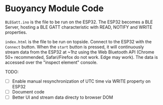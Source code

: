 # Buoyancy Module Code

`BLEGatt.ino` is the file to be run on the ESP32. The ESP32 becomes a BLE Server, hosting a BLE GATT characteristic with READ, NOTIFY and WRITE properties.

`index.html` is the file to be run on topside. Connect to the ESP32 with the `Connect` button. When the `start` button is pressed, it will continuously stream data from the ESP32 at ~1hz using the Web Bluetooth API (Chrome 50+ recommended, Safari/Firefox do not work. Edge may work). The data is accessed over the "inspect element" console.

TODO:
 - [ ] Enable manual resynchronization of UTC time via WRITE property on ESP32
 - [ ] Document code
 - [ ] Better UI and stream data directy to browser DOM
